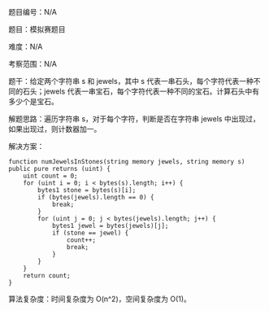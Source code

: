 题目编号：N/A

题目：模拟赛题目

难度：N/A

考察范围：N/A

题干：给定两个字符串 s 和 jewels，其中 s 代表一串石头，每个字符代表一种不同的石头；jewels 代表一串宝石，每个字符代表一种不同的宝石。计算石头中有多少个是宝石。

解题思路：遍历字符串 s，对于每个字符，判断是否在字符串 jewels 中出现过，如果出现过，则计数器加一。

解决方案：

```solidity
function numJewelsInStones(string memory jewels, string memory s) public pure returns (uint) {
    uint count = 0;
    for (uint i = 0; i < bytes(s).length; i++) {
        bytes1 stone = bytes(s)[i];
        if (bytes(jewels).length == 0) {
            break;
        }
        for (uint j = 0; j < bytes(jewels).length; j++) {
            bytes1 jewel = bytes(jewels)[j];
            if (stone == jewel) {
                count++;
                break;
            }
        }
    }
    return count;
}
```

算法复杂度：时间复杂度为 O(n^2)，空间复杂度为 O(1)。